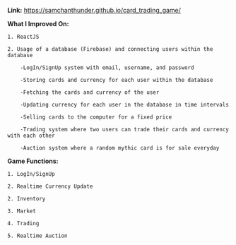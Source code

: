 **Link:** https://samchanthunder.github.io/card_trading_game/ 

**What I Improved On:**

    1. ReactJS
    
    2. Usage of a database (Firebase) and connecting users within the database
    
        -LogIn/SignUp system with email, username, and password
        
        -Storing cards and currency for each user within the database
        
        -Fetching the cards and currency of the user
        
        -Updating currency for each user in the database in time intervals
        
        -Selling cards to the computer for a fixed price
        
        -Trading system where two users can trade their cards and currency with each other
        
        -Auction system where a random mythic card is for sale everyday

**Game Functions:**

    1. LogIn/SignUp
    
    2. Realtime Currency Update
    
    2. Inventory
    
    3. Market
    
    4. Trading
    
    5. Realtime Auction
